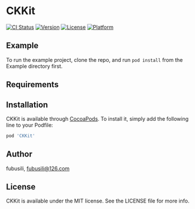 # CKKit

[![CI Status](https://img.shields.io/travis/fubusili/CKKit.svg?style=flat)](https://travis-ci.org/fubusili/CKKit)
[![Version](https://img.shields.io/cocoapods/v/CKKit.svg?style=flat)](https://cocoapods.org/pods/CKKit)
[![License](https://img.shields.io/cocoapods/l/CKKit.svg?style=flat)](https://cocoapods.org/pods/CKKit)
[![Platform](https://img.shields.io/cocoapods/p/CKKit.svg?style=flat)](https://cocoapods.org/pods/CKKit)

## Example

To run the example project, clone the repo, and run `pod install` from the Example directory first.

## Requirements

## Installation

CKKit is available through [CocoaPods](https://cocoapods.org). To install
it, simply add the following line to your Podfile:

```ruby
pod 'CKKit'
```

## Author

fubusili, fubusili@126.com

## License

CKKit is available under the MIT license. See the LICENSE file for more info.
